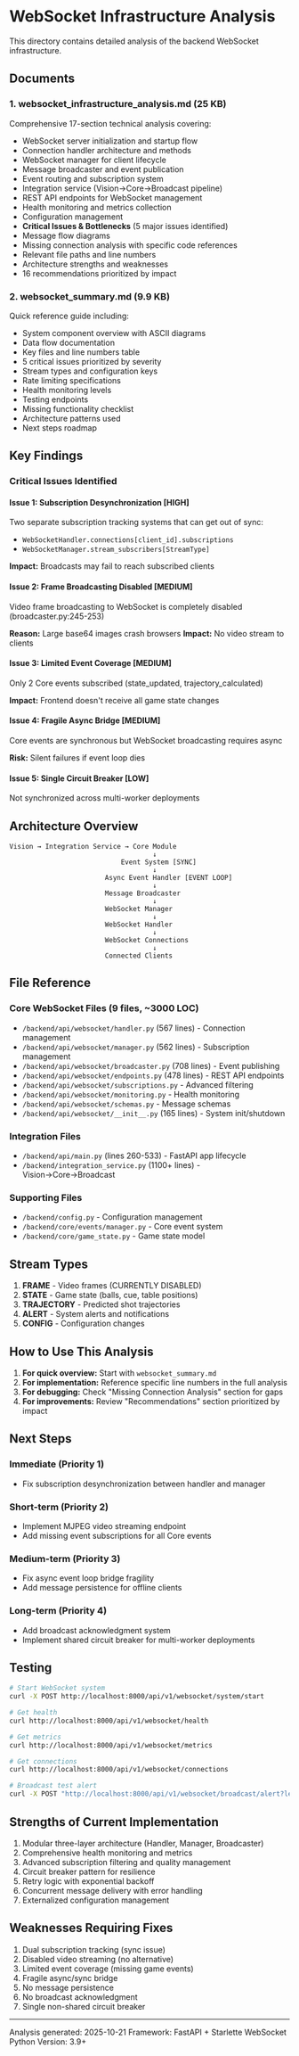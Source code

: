 # WebSocket Infrastructure Analysis

This directory contains detailed analysis of the backend WebSocket infrastructure.

## Documents

### 1. websocket_infrastructure_analysis.md (25 KB)
Comprehensive 17-section technical analysis covering:
- WebSocket server initialization and startup flow
- Connection handler architecture and methods
- WebSocket manager for client lifecycle
- Message broadcaster and event publication
- Event routing and subscription system
- Integration service (Vision→Core→Broadcast pipeline)
- REST API endpoints for WebSocket management
- Health monitoring and metrics collection
- Configuration management
- **Critical Issues & Bottlenecks** (5 major issues identified)
- Message flow diagrams
- Missing connection analysis with specific code references
- Relevant file paths and line numbers
- Architecture strengths and weaknesses
- 16 recommendations prioritized by impact

### 2. websocket_summary.md (9.9 KB)
Quick reference guide including:
- System component overview with ASCII diagrams
- Data flow documentation
- Key files and line numbers table
- 5 critical issues prioritized by severity
- Stream types and configuration keys
- Rate limiting specifications
- Health monitoring levels
- Testing endpoints
- Missing functionality checklist
- Architecture patterns used
- Next steps roadmap

## Key Findings

### Critical Issues Identified

#### Issue 1: Subscription Desynchronization [HIGH]
Two separate subscription tracking systems that can get out of sync:
- `WebSocketHandler.connections[client_id].subscriptions`
- `WebSocketManager.stream_subscribers[StreamType]`

**Impact:** Broadcasts may fail to reach subscribed clients

#### Issue 2: Frame Broadcasting Disabled [MEDIUM]
Video frame broadcasting to WebSocket is completely disabled (broadcaster.py:245-253)

**Reason:** Large base64 images crash browsers
**Impact:** No video stream to clients

#### Issue 3: Limited Event Coverage [MEDIUM]
Only 2 Core events subscribed (state_updated, trajectory_calculated)

**Impact:** Frontend doesn't receive all game state changes

#### Issue 4: Fragile Async Bridge [MEDIUM]
Core events are synchronous but WebSocket broadcasting requires async

**Risk:** Silent failures if event loop dies

#### Issue 5: Single Circuit Breaker [LOW]
Not synchronized across multi-worker deployments

## Architecture Overview

```
Vision → Integration Service → Core Module
                                    ↓
                            Event System [SYNC]
                                    ↓
                        Async Event Handler [EVENT LOOP]
                                    ↓
                        Message Broadcaster
                                    ↓
                        WebSocket Manager
                                    ↓
                        WebSocket Handler
                                    ↓
                        WebSocket Connections
                                    ↓
                        Connected Clients
```

## File Reference

### Core WebSocket Files (9 files, ~3000 LOC)
- `/backend/api/websocket/handler.py` (567 lines) - Connection management
- `/backend/api/websocket/manager.py` (562 lines) - Subscription management
- `/backend/api/websocket/broadcaster.py` (708 lines) - Event publishing
- `/backend/api/websocket/endpoints.py` (478 lines) - REST API endpoints
- `/backend/api/websocket/subscriptions.py` - Advanced filtering
- `/backend/api/websocket/monitoring.py` - Health monitoring
- `/backend/api/websocket/schemas.py` - Message schemas
- `/backend/api/websocket/__init__.py` (165 lines) - System init/shutdown

### Integration Files
- `/backend/api/main.py` (lines 260-533) - FastAPI app lifecycle
- `/backend/integration_service.py` (1100+ lines) - Vision→Core→Broadcast

### Supporting Files
- `/backend/config.py` - Configuration management
- `/backend/core/events/manager.py` - Core event system
- `/backend/core/game_state.py` - Game state model

## Stream Types

1. **FRAME** - Video frames (CURRENTLY DISABLED)
2. **STATE** - Game state (balls, cue, table positions)
3. **TRAJECTORY** - Predicted shot trajectories
4. **ALERT** - System alerts and notifications
5. **CONFIG** - Configuration changes

## How to Use This Analysis

1. **For quick overview:** Start with `websocket_summary.md`
2. **For implementation:** Reference specific line numbers in the full analysis
3. **For debugging:** Check "Missing Connection Analysis" section for gaps
4. **For improvements:** Review "Recommendations" section prioritized by impact

## Next Steps

### Immediate (Priority 1)
- Fix subscription desynchronization between handler and manager

### Short-term (Priority 2)
- Implement MJPEG video streaming endpoint
- Add missing event subscriptions for all Core events

### Medium-term (Priority 3)
- Fix async event loop bridge fragility
- Add message persistence for offline clients

### Long-term (Priority 4)
- Add broadcast acknowledgment system
- Implement shared circuit breaker for multi-worker deployments

## Testing

```bash
# Start WebSocket system
curl -X POST http://localhost:8000/api/v1/websocket/system/start

# Get health
curl http://localhost:8000/api/v1/websocket/health

# Get metrics
curl http://localhost:8000/api/v1/websocket/metrics

# Get connections
curl http://localhost:8000/api/v1/websocket/connections

# Broadcast test alert
curl -X POST "http://localhost:8000/api/v1/websocket/broadcast/alert?level=warning&message=Test&code=TEST"
```

## Strengths of Current Implementation

1. Modular three-layer architecture (Handler, Manager, Broadcaster)
2. Comprehensive health monitoring and metrics
3. Advanced subscription filtering and quality management
4. Circuit breaker pattern for resilience
5. Retry logic with exponential backoff
6. Concurrent message delivery with error handling
7. Externalized configuration management

## Weaknesses Requiring Fixes

1. Dual subscription tracking (sync issue)
2. Disabled video streaming (no alternative)
3. Limited event coverage (missing game events)
4. Fragile async/sync bridge
5. No message persistence
6. No broadcast acknowledgment
7. Single non-shared circuit breaker

---

Analysis generated: 2025-10-21
Framework: FastAPI + Starlette WebSocket
Python Version: 3.9+
